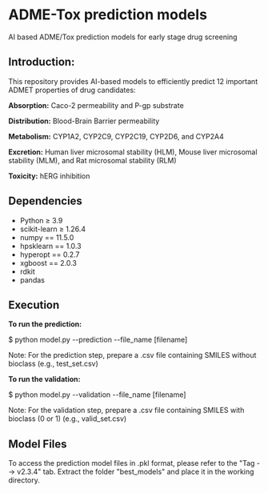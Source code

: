 # ADME-Tox prediction models
AI based ADME/Tox prediction models for early stage drug screening

## Introduction: ## 

This repository provides AI-based models to efficiently predict 12 important ADMET properties of drug candidates:

**Absorption:**
Caco-2 permeability and P-gp substrate

**Distribution:**
Blood-Brain Barrier permeability

**Metabolism:** 
CYP1A2, CYP2C9, CYP2C19, CYP2D6, and CYP2A4

**Excretion:**
Human liver microsomal stability (HLM), Mouse liver microsomal stability (MLM), and Rat microsomal stability (RLM)

**Toxicity:**
hERG inhibition

## Dependencies ##

- Python ≥ 3.9
- scikit-learn ≥ 1.26.4
- numpy == 11.5.0
- hpsklearn == 1.0.3
- hyperopt == 0.2.7
- xgboost == 2.0.3
- rdkit
- pandas

## Execution ##
**To run the prediction:**

$ python model.py --prediction --file_name [filename]

Note: For the prediction step, prepare a .csv file containing SMILES without bioclass (e.g., test_set.csv)

**To run the validation:**

$ python model.py --validation --file_name [filename]

Note: For the validation step, prepare a .csv file containing SMILES with bioclass (0 or 1) (e.g., valid_set.csv)

## Model Files ## 

To access the prediction model files in .pkl format, please refer to the "Tag --> v2.3.4" tab. Extract the folder "best_models" and place it in the working directory.

